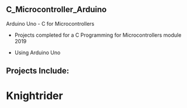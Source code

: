 ## C_Microcontroller_Arduino
Arduino Uno - C for Microcontrollers

-  Projects completed for a C Programming for Microcontrollers module 2019

- Using Arduino Uno
## Projects Include:
# Knightrider
